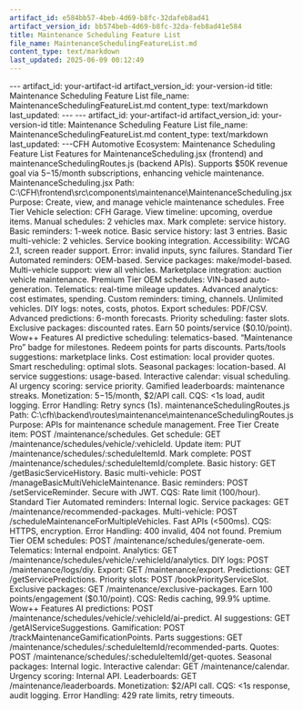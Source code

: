```yaml
---
artifact_id: e584bb57-4beb-4d69-b8fc-32dafeb8ad41
artifact_version_id: bb574beb-4d69-b8fc-32da-feb8ad41e584
title: Maintenance Scheduling Feature List
file_name: MaintenanceSchedulingFeatureList.md
content_type: text/markdown
last_updated: 2025-06-09 00:12:49
---
```

--- artifact_id: your-artifact-id artifact_version_id: your-version-id title: Maintenance Scheduling Feature List file_name: MaintenanceSchedulingFeatureList.md content_type: text/markdown last_updated:  --- --- artifact_id: your-artifact-id artifact_version_id: your-version-id title: Maintenance Scheduling Feature List file_name: MaintenanceSchedulingFeatureList.md content_type: text/markdown last_updated:  ---CFH Automotive Ecosystem: Maintenance Scheduling Feature List  Features for MaintenanceScheduling.jsx (frontend) and maintenanceSchedulingRoutes.js (backend APIs). Supports $50K revenue goal via $5-$15/month subscriptions, enhancing vehicle maintenance.  MaintenanceScheduling.jsx  Path: C:\CFH\frontend\src\components\maintenance\MaintenanceScheduling.jsx Purpose: Create, view, and manage vehicle maintenance schedules.  Free Tier      Vehicle selection: CFH Garage.    View timeline: upcoming, overdue items.    Manual schedules: 2 vehicles max.    Mark complete: service history.    Basic reminders: 1-week notice.    Basic service history: last 3 entries.    Basic multi-vehicle: 2 vehicles.    Service booking integration.    Accessibility: WCAG 2.1, screen reader support.    Error: invalid inputs, sync failures.  Standard Tier      Automated reminders: OEM-based.    Service packages: make/model-based.    Multi-vehicle support: view all vehicles.    Marketplace integration: auction vehicle maintenance.  Premium Tier      OEM schedules: VIN-based auto-generation.    Telematics: real-time mileage updates.    Advanced analytics: cost estimates, spending.    Custom reminders: timing, channels.    Unlimited vehicles.    DIY logs: notes, costs, photos.    Export schedules: PDF/CSV.    Advanced predictions: 6-month forecasts.    Priority scheduling: faster slots.    Exclusive packages: discounted rates.    Earn 50 points/service ($0.10/point).  Wow++ Features      AI predictive scheduling: telematics-based.    “Maintenance Pro” badge for milestones.    Redeem points for parts discounts.    Parts/tools suggestions: marketplace links.    Cost estimation: local provider quotes.    Smart rescheduling: optimal slots.    Seasonal packages: location-based.    AI service suggestions: usage-based.    Interactive calendar: visual scheduling.    AI urgency scoring: service priority.    Gamified leaderboards: maintenance streaks.    Monetization: $5-$15/month, $2/API call.    CQS: <1s load, audit logging.    Error Handling: Retry syncs (1s).  maintenanceSchedulingRoutes.js  Path: C:\cfh\backend\routes\maintenance\maintenanceSchedulingRoutes.js Purpose: APIs for maintenance schedule management.  Free Tier      Create item: POST /maintenance/schedules.    Get schedule: GET /maintenance/schedules/vehicle/:vehicleId.    Update item: PUT /maintenance/schedules/:scheduleItemId.    Mark complete: POST /maintenance/schedules/:scheduleItemId/complete.    Basic history: GET /getBasicServiceHistory.    Basic multi-vehicle: POST /manageBasicMultiVehicleMaintenance.    Basic reminders: POST /setServiceReminder.    Secure with JWT.    CQS: Rate limit (100/hour).  Standard Tier      Automated reminders: Internal logic.    Service packages: GET /maintenance/recommended-packages.    Multi-vehicle: POST /scheduleMaintenanceForMultipleVehicles.    Fast APIs (<500ms).    CQS: HTTPS, encryption.    Error Handling: 400 invalid, 404 not found.  Premium Tier      OEM schedules: POST /maintenance/schedules/generate-oem.    Telematics: Internal endpoint.    Analytics: GET /maintenance/schedules/vehicle/:vehicleId/analytics.    DIY logs: POST /maintenance/logs/diy.    Export: GET /maintenance/export.    Predictions: GET /getServicePredictions.    Priority slots: POST /bookPriorityServiceSlot.    Exclusive packages: GET /maintenance/exclusive-packages.    Earn 100 points/engagement ($0.10/point).    CQS: Redis caching, 99.9% uptime.  Wow++ Features      AI predictions: POST /maintenance/schedules/vehicle/:vehicleId/ai-predict.    AI suggestions: GET /getAIServiceSuggestions.    Gamification: POST /trackMaintenanceGamificationPoints.    Parts suggestions: GET /maintenance/schedules/:scheduleItemId/recommended-parts.    Quotes: POST /maintenance/schedules/:scheduleItemId/get-quotes.    Seasonal packages: Internal logic.    Interactive calendar: GET /maintenance/calendar.    Urgency scoring: Internal API.    Leaderboards: GET /maintenance/leaderboards.    Monetization: $2/API call.    CQS: <1s response, audit logging.    Error Handling: 429 rate limits, retry timeouts.
